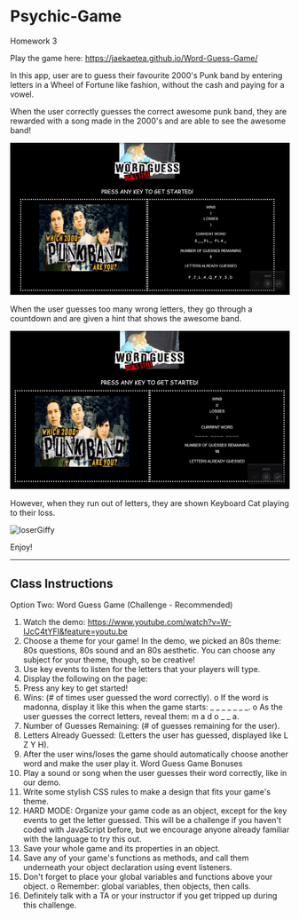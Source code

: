 # Psychic-Game
Homework 3 

Play the game here: https://jaekaetea.github.io/Word-Guess-Game/

In this app, user are to guess their favourite 2000's Punk band by entering letters in a Wheel of Fortune like fashion, without the cash and paying for a vowel.

When the user correctly guesses the correct awesome punk band, they are rewarded with a song made in the 2000's and are able to see the awesome band!

![correct](/assets/images/correctGuess.gif)

When the user guesses too many wrong letters, they go through a countdown and are given a hint that shows the awesome band.

![incorrect](/assets/images/wrongGuess.gif)

However, when they run out of letters, they are shown Keyboard Cat playing to their loss.

![loserGiffy](/assets/images/loserGiffy.gif)

Enjoy!

---

## Class Instructions

Option Two: Word Guess Game (Challenge - Recommended)
1.	Watch the demo:
https://www.youtube.com/watch?v=W-IJcC4tYFI&feature=youtu.be
2.	Choose a theme for your game! In the demo, we picked an 80s theme: 80s questions, 80s sound and an 80s aesthetic. You can choose any subject for your theme, though, so be creative!
3.	Use key events to listen for the letters that your players will type.
4.	Display the following on the page:
5.	Press any key to get started!
6.	Wins: (# of times user guessed the word correctly).
    o	If the word is madonna, display it like this when the game starts: _ _ _ _ _ _ _.
    o	As the user guesses the correct letters, reveal them: m a d o _ _ a.
7.	Number of Guesses Remaining: (# of guesses remaining for the user).
8.	Letters Already Guessed: (Letters the user has guessed, displayed like L Z Y H).
9.	After the user wins/loses the game should automatically choose another word and make the user play it.
Word Guess Game Bonuses
1.	Play a sound or song when the user guesses their word correctly, like in our demo.
2.	Write some stylish CSS rules to make a design that fits your game's theme.
3.	HARD MODE: Organize your game code as an object, except for the key events to get the letter guessed. This will be a challenge if you haven't coded with JavaScript before, but we encourage anyone already familiar with the language to try this out.
4.	Save your whole game and its properties in an object.
5.	Save any of your game's functions as methods, and call them underneath your object declaration using event listeners.
6.	Don't forget to place your global variables and functions above your object.
    o	Remember: global variables, then objects, then calls.
7.	Definitely talk with a TA or your instructor if you get tripped up during this challenge.

